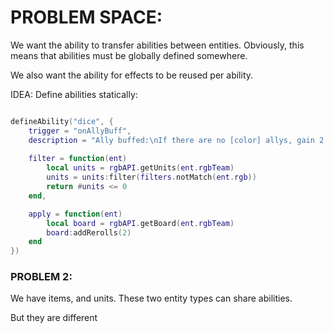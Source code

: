 

# PROBLEM SPACE:
We want the ability to transfer abilities between entities.
Obviously, this means that abilities must be globally defined somewhere.

We also want the ability for effects to be reused per ability.

IDEA: Define abilities statically:
```lua

defineAbility("dice", {
    trigger = "onAllyBuff",
    description = "Ally buffed:\nIf there are no [color] allys, gain 2 rerolls",
    
    filter = function(ent)
        local units = rgbAPI.getUnits(ent.rgbTeam)
        units = units:filter(filters.notMatch(ent.rgb))
        return #units <= 0
    end,

    apply = function(ent)
        local board = rgbAPI.getBoard(ent.rgbTeam)
        board:addRerolls(2)
    end
})
```




### PROBLEM 2:

We have items, and units.
These two entity types can share abilities.

But they are different 



